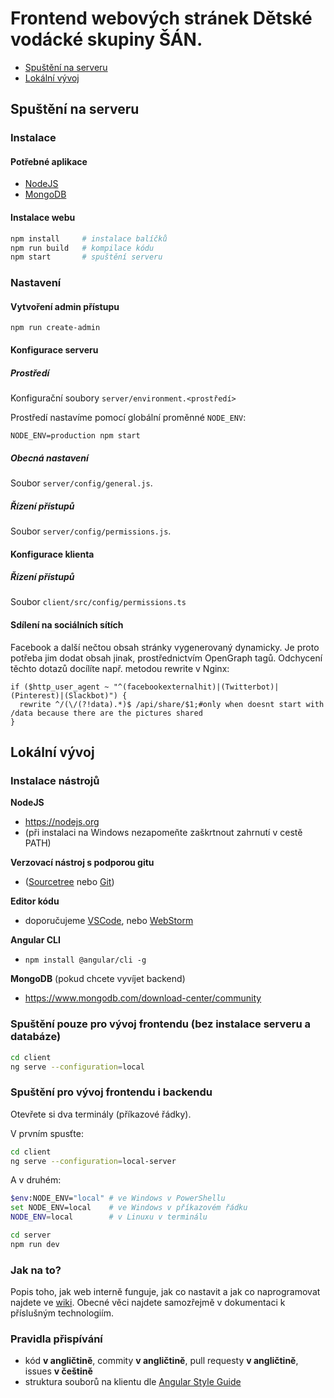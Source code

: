 # Frontend webových stránek Dětské vodácké skupiny ŠÁN.

 - [Spuštění na serveru](#spuštění-na-serveru) 
 - [Lokální vývoj](#lokální-vývoj)

## Spuštění na serveru

### Instalace

#### Potřebné aplikace

 - [NodeJS](https://nodejs.org)
 - [MongoDB](https://www.mongodb.com/download-center/community)
 
#### Instalace webu

```sh
npm install     # instalace balíčků
npm run build   # kompilace kódu
npm start       # spuštění serveru
```

### Nastavení

#### Vytvoření admin přístupu

```
npm run create-admin
```

#### Konfigurace serveru

##### Prostředí

Konfigurační soubory `server/environment.<prostředí>`

Prostředí nastavíme pomocí globální proměnné `NODE_ENV`:

```
NODE_ENV=production npm start
```

##### Obecná nastavení

Soubor `server/config/general.js`.

##### Řízení přístupů
Soubor `server/config/permissions.js`.

#### Konfigurace klienta

##### Řízení přístupů

Soubor `client/src/config/permissions.ts`

#### Sdílení na sociálních sítích

Facebook a další nečtou obsah stránky vygenerovaný dynamicky. Je proto potřeba jim dodat obsah jinak, prostřednictvím OpenGraph tagů. Odchycení těchto dotazů docílíte např. metodou rewrite v Nginx:
```nginx
if ($http_user_agent ~ "^(facebookexternalhit)|(Twitterbot)|(Pinterest)|(Slackbot)") {
  rewrite ^/(\/(?!data).*)$ /api/share/$1;#only when doesnt start with /data because there are the pictures shared
}
```

## Lokální vývoj

### Instalace nástrojů

**NodeJS**
 - https://nodejs.org
 - (při instalaci na Windows nezapomeňte zaškrtnout zahrnutí v cestě PATH)

**Verzovací nástroj s podporou gitu**
 - ([Sourcetree](https://www.sourcetreeapp.com/) nebo [Git](https://git-scm.com/))

**Editor kódu**
 - doporučujeme [VSCode](https://code.visualstudio.com/), nebo [WebStorm](https://www.jetbrains.com/webstorm/)

**Angular CLI**
 - `npm install @angular/cli -g`
 
**MongoDB** (pokud chcete vyvíjet backend)
 - https://www.mongodb.com/download-center/community

### Spuštění pouze pro vývoj frontendu (bez instalace serveru a databáze)
```sh
cd client
ng serve --configuration=local
```
### Spuštění pro vývoj frontendu i backendu
Otevřete si dva terminály (příkazové řádky).

V prvním spusťte:
```sh
cd client
ng serve --configuration=local-server
```

A v druhém:
```sh
$env:NODE_ENV="local" # ve Windows v PowerShellu
set NODE_ENV=local    # ve Windows v příkazovém řádku
NODE_ENV=local        # v Linuxu v terminálu

cd server
npm run dev
```

### Jak na to?

Popis toho, jak web interně funguje, jak co nastavit a jak co naprogramovat najdete ve [wiki](https://github.com/bosancz/bosan.cz/wiki). Obecné věci najdete samozřejmě v dokumentaci k příslušným technologiím.

### Pravidla přispívání

- kód **v angličtině**, commity **v angličtině**, pull requesty **v angličtině**, issues **v češtině**
- struktura souborů na klientu dle [Angular Style Guide](https://angular.io/guide/styleguide)
